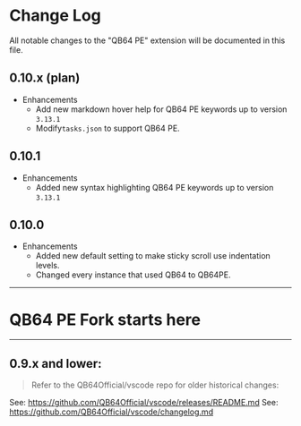 # Change Log
All notable changes to the "QB64 PE" extension will be documented in this file.

## 0.10.x (plan)
- Enhancements
  - Add new markdown hover help for QB64 PE keywords up to version `3.13.1`
  - Modify`tasks.json` to support QB64 PE.

## 0.10.1
- Enhancements
  - Added new syntax highlighting QB64 PE keywords up to version `3.13.1`

## 0.10.0
- Enhancements
  - Added new default setting to make sticky scroll use indentation levels.
  - Changed every instance that used QB64 to QB64PE.

---------
# QB64 PE Fork starts here
---------

## 0.9.x and lower:
> Refer to the QB64Official/vscode repo for older historical changes:

See: https://github.com/QB64Official/vscode/releases/README.md
See: https://github.com/QB64Official/vscode/changelog.md
